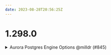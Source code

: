 ```yaml
---
date: 2023-08-28T20:56:25Z
---
```


# 1.298.0

<details>
  <summary>Aurora Postgres Engine Options @milldr (#845)</summary>

### what
- Add scaling configuration variables for both Serverless and Serverless v2 to `aurora-postgres`
- Update `aurora-postgres` README

### why
- Support both serverless options
- Add an explanation for how to configure each, and where to find valid engine options 

### references
- n/a

</details>
